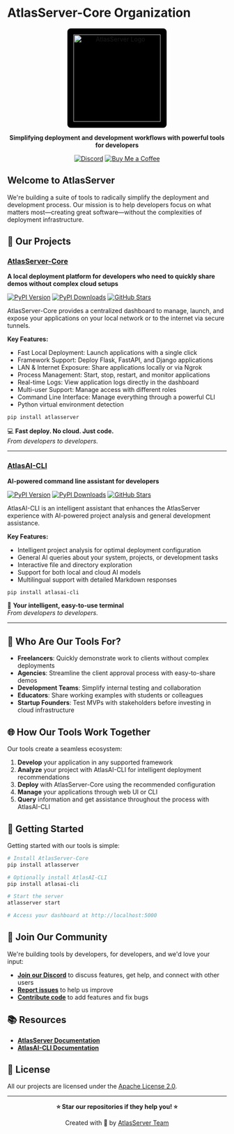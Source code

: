 # AtlasServer-Core Organization

<div align="center">
  <div align="center" style="background-color: #000; padding: 1em; display: inline-block; border-radius: 8px;">
     <img
       src="https://atlasserver.vercel.app/static/svg/atlas.svg"
       alt="AtlasServer Logo"
       width="200"
       style="display: block;"
     />
   </div>

  <p align="center">
    <strong>Simplifying deployment and development workflows with powerful tools for developers</strong>
  </p>

  <p align="center">
    <a href="https://discord.gg/QedUbbQpK9"><img src="https://img.shields.io/badge/Join%20Community-Discord-7289DA?style=for-the-badge&logo=discord&logoColor=white" alt="Discord"></a>
    <a href="https://buymeacoffee.com/atlasserver"><img src="https://img.shields.io/badge/Support%20Us-Buy%20Me%20a%20Coffee-FFDD00?style=for-the-badge&logo=buy-me-a-coffee&logoColor=black" alt="Buy Me a Coffee"></a>
  </p>
</div>

## Welcome to AtlasServer

We're building a suite of tools to radically simplify the deployment and development process. Our mission is to help developers focus on what matters most—creating great software—without the complexities of deployment infrastructure.

## 🚀 Our Projects

### [AtlasServer-Core](https://github.com/AtlasServer-Core/AtlasServer-Core)

**A local deployment platform for developers who need to quickly share demos without complex cloud setups**

<p>
  <a href="https://pypi.org/project/atlasserver/"><img src="https://img.shields.io/pypi/v/atlasserver.svg" alt="PyPI Version"></a>
  <a href="https://pypi.org/project/atlasserver/"><img src="https://img.shields.io/pypi/dm/atlasserver" alt="PyPI Downloads"></a>
  <a href="https://github.com/AtlasServer-Core/AtlasServer-Core/"><img src="https://img.shields.io/github/stars/AtlasServer-Core/AtlasServer-Core.svg" alt="GitHub Stars"></a>
</p>

AtlasServer-Core provides a centralized dashboard to manage, launch, and expose your applications on your local network or to the internet via secure tunnels.

**Key Features:**
- Fast Local Deployment: Launch applications with a single click
- Framework Support: Deploy Flask, FastAPI, and Django applications
- LAN & Internet Exposure: Share applications locally or via Ngrok
- Process Management: Start, stop, restart, and monitor applications
- Real-time Logs: View application logs directly in the dashboard
- Multi-user Support: Manage access with different roles
- Command Line Interface: Manage everything through a powerful CLI
- Python virtual environment detection

```bash
pip install atlasserver
```

💻 **Fast deploy. No cloud. Just code.**  
*From developers to developers.*

---

### [AtlasAI-CLI](https://github.com/AtlasServer-Core/AtlasAI-CLI)

**AI-powered command line assistant for developers**

<p>
  <a href="https://pypi.org/project/atlasai-cli/"><img src="https://img.shields.io/pypi/v/atlasai-cli.svg" alt="PyPI Version"></a>
  <a href="https://pypi.org/project/atlasai-cli/"><img src="https://img.shields.io/pypi/dm/atlasai-cli" alt="PyPI Downloads"></a>
  <a href="https://github.com/AtlasServer-Core/AtlasAI-CLI/"><img src="https://img.shields.io/github/stars/AtlasServer-Core/AtlasAI-CLI.svg" alt="GitHub Stars"></a>
</p>

AtlasAI-CLI is an intelligent assistant that enhances the AtlasServer experience with AI-powered project analysis and general development assistance.

**Key Features:**
- Intelligent project analysis for optimal deployment configuration
- General AI queries about your system, projects, or development tasks
- Interactive file and directory exploration
- Support for both local and cloud AI models
- Multilingual support with detailed Markdown responses

```bash
pip install atlasai-cli
```

🤖 **Your intelligent, easy-to-use terminal**  
*From developers to developers.*

---

## 👥 Who Are Our Tools For?

- **Freelancers**: Quickly demonstrate work to clients without complex deployments
- **Agencies**: Streamline the client approval process with easy-to-share demos
- **Development Teams**: Simplify internal testing and collaboration
- **Educators**: Share working examples with students or colleagues
- **Startup Founders**: Test MVPs with stakeholders before investing in cloud infrastructure

## 🌐 How Our Tools Work Together

Our tools create a seamless ecosystem:

1. **Develop** your application in any supported framework
2. **Analyze** your project with AtlasAI-CLI for intelligent deployment recommendations
3. **Deploy** with AtlasServer-Core using the recommended configuration
4. **Manage** your applications through web UI or CLI
5. **Query** information and get assistance throughout the process with AtlasAI-CLI

## 🚀 Getting Started

Getting started with our tools is simple:

```bash
# Install AtlasServer-Core
pip install atlasserver

# Optionally install AtlasAI-CLI
pip install atlasai-cli

# Start the server
atlasserver start

# Access your dashboard at http://localhost:5000
```

## 🤝 Join Our Community

We're building tools by developers, for developers, and we'd love your input:

- **[Join our Discord](https://discord.gg/QedUbbQpK9)** to discuss features, get help, and connect with other users
- **[Report issues](https://github.com/AtlasServer-Core/AtlasServer-Core/issues)** to help us improve
- **[Contribute code](https://github.com/AtlasServer-Core/AtlasServer-Core/)** to add features and fix bugs

## 📚 Resources

- **[AtlasServer Documentation](https://atlasserver-core.github.io/docs/)**
- **[AtlasAI-CLI Documentation](https://github.com/AtlasServer-Core/AtlasAI-CLI#readme)**

## 📄 License

All our projects are licensed under the [Apache License 2.0](LICENSE).

---

<div align="center">
  <p><strong>⭐ Star our repositories if they help you! ⭐</strong></p>
  <p>Created with 💜 by <a href="https://github.com/AtlasServer-Core">AtlasServer Team</a></p>
</div>

